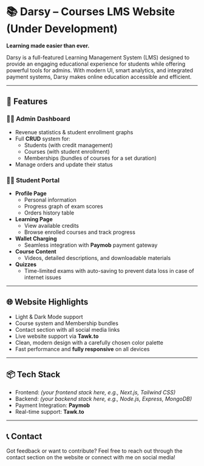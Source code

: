 # 📚 Darsy – Courses LMS Website  (Under Development)
**Learning made easier than ever.**

Darsy is a full-featured Learning Management System (LMS) designed to provide an engaging educational experience for students while offering powerful tools for admins. With modern UI, smart analytics, and integrated payment systems, Darsy makes online education accessible and efficient.

---

## 🚀 Features

### 👨‍💼 Admin Dashboard
- Revenue statistics & student enrollment graphs  
- Full **CRUD** system for:
  - Students (with credit management)
  - Courses (with student enrollment)
  - Memberships (bundles of courses for a set duration)
- Manage orders and update their status

### 👨‍🎓 Student Portal
- **Profile Page**
  - Personal information  
  - Progress graph of exam scores  
  - Orders history table  
- **Learning Page**
  - View available credits  
  - Browse enrolled courses and track progress  
- **Wallet Charging**
  - Seamless integration with **Paymob** payment gateway  
- **Course Content**
  - Videos, detailed descriptions, and downloadable materials  
- **Quizzes**
  - Time-limited exams with auto-saving to prevent data loss in case of internet issues  

---

## 🌐 Website Highlights
- Light & Dark Mode support  
- Course system and Membership bundles  
- Contact section with all social media links  
- Live website support via **Tawk.to**  
- Clean, modern design with a carefully chosen color palette  
- Fast performance and **fully responsive** on all devices  

---

## 📦 Tech Stack
- Frontend: *(your frontend stack here, e.g., Next.js, Tailwind CSS)*  
- Backend: *(your backend stack here, e.g., Node.js, Express, MongoDB)*  
- Payment Integration: **Paymob**  
- Real-time support: **Tawk.to**

---

## 📞 Contact
Got feedback or want to contribute? Feel free to reach out through the contact section on the website or connect with me on social media!
